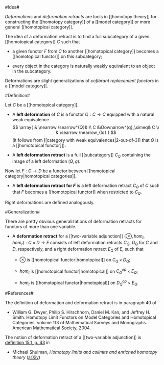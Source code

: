 #Idea#

_Deformations_ and _deformation retracts_ are tools in [[homotopy theory]] for constructing the [[homotopy category]] of a [[model category]] or more general [[homotopical category]]. 

The idea of a deformation retract is to find a full subcategory of a given [[homotopical category]] $C$ such that

* a given functor $F$ from $C$ to another [[homotopical category]] becomes a [[homotopical functor]] on this subcategory;

* every object in the category is naturally weakly equivalent to an object in the subcategory.

Deformations are slight generalizations of _cofibrant replacement functors_ in a [[model category]].

#Definition#

Let $C$ be a [[homotopical category]].

* A **left deformation** of $C$ is a functor $Q : C \to C$ equipped with a natural weak equivalence
$$
  \array{
    & \nearrow  \searrow^{Q}&
    \\
    C
    &\Downarrow^{q}_\simeq&
    C
    \\
    & \searrow  \nearrow_{Id}
  }
$$
(it follows from [[category with weak equivalences|2-out-of-3]] that $Q$ is a [[homotopical functor]]).

* A **left deformation retract** is a full [[subcategory]] $C_Q$ containing the image of a left deformation $(Q,q)$.

Now let $F : C \to D$ be a functor between [[homotopical category|homotopical categories]].

* A **left deformation retract for $F$**  is a left deformation retract $C_Q$ of $C$ such that $F$ becomes a [[homotopical functor]] when restricted to $C_Q$.

Right deformations are defined analogously.


#Generalization#

There are pretty obvious generalizations of deformation retracts for functors of more than one variable. 

* A **deformation retract** for a [[two-variable adjunction]] $(\otimes , hom_l, hom_r) : C \times D \to E$ consists of left deformation retracts $C_Q$, $D_Q$ for $C$ and $D$, respectively, and a right deformation retract $E_Q$ of $E$, such that

  * $\otimes$ is [[homotopical functor|homotopical]] on $C_Q \times D_Q$;

  * $hom_l$ is [[homotopical functor|homotopical]] on $C_Q^{op} \times E_Q$;

  * $hom_r$ is [[homotopical functor|homotopical]] on $D_Q^{op} \times E_Q$.

#References#

The definition of deformation and deformation retract is in paragraph 40 of

* William G. Dwyer, Philip S. Hirschhorn, Daniel M. Kan, and Jeffrey H. Smith. Homotopy Limit Functors on Model Categories and Homotopical Categories, volume 113 of Mathematical Surveys and Monographs. American Mathematical Society, 2004.

The notion of deformation retract of a [[two-variable adjunction]] is [definition 15.1, p. 43](http://arxiv.org/PS_cache/math/pdf/0610/0610194v1.pdf#page=43)
in 

* Michael Shulman, _Homotopy limits and colimits and enriched homotopy theory_ ([arXiv](http://arxiv.org/abs/math.AT/0610194v1))